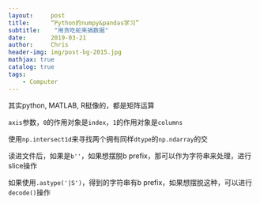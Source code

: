 ```yaml
---
layout:     post
title:      “Python的numpy&pandas学习”
subtitle:    "用贪吃蛇来搞数据"
date:       2019-03-21
author:     Chris
header-img: img/post-bg-2015.jpg
mathjax: true
catalog: true
tags:
    - Computer
---
```


其实python, MATLAB, R挺像的，都是矩阵运算

`axis`参数，`0`的作用对象是`index`，`1`的作用对象是`columns`

使用`np.intersect1d`来寻找两个拥有同样`dtype`的`np.ndarray`的交

读进文件后，如果是`b''`，如果想摆脱b prefix，那可以作为字符串来处理，进行slice操作

如果使用`.astype('|S')`，得到的字符串有b prefix，如果想摆脱这种，可以进行`decode()`操作
